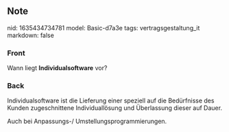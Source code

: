 ## Note
nid: 1635434734781
model: Basic-d7a3e
tags: vertragsgestaltung_it
markdown: false

### Front
Wann liegt <b>Individualsoftware</b> vor?

### Back
Individualsoftware ist die Lieferung einer speziell auf die
Bedürfnisse des Kunden zugeschnittene Individuallösung und
Überlassung dieser auf Dauer.
<div>
  Auch bei Anpassungs-/ Umstellungsprogrammierungen.
</div>

